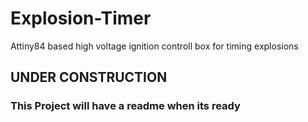 # Explosion-Timer
Attiny84 based high voltage ignition controll box for timing explosions

## UNDER CONSTRUCTION
### This Project will have a readme when its ready
